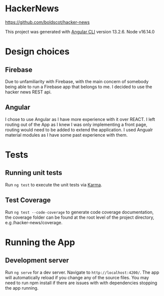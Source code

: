 # HackerNews
https://github.com/boldscot/hacker-news

This project was generated with [Angular CLI](https://github.com/angular/angular-cli) version 13.2.6.
Node v16.14.0

# Design choices
## Firebase
Due to unfamiliarity with Firebase, with the main concern of somebody being able to run a Firebase app that belongs to me. I decided to use the hacker news REST api.

## Angular
I chose to use Angular as I have more experience with it over REACT.
I left routing out of the App as I knew I was only implementing a front page, routing would need to be added to extend the application.
I used Angualr material modules as I have some past experience with them.

# Tests
## Running unit tests
Run `ng test` to execute the unit tests via [Karma](https://karma-runner.github.io).

## Test Coverage
Run `ng test --code-coverage` to generate code coverage documentation, the coverage folder can be found at the root level of the project directory, e.g /hacker-news/coverage.

# Running the App
## Development server
Run `ng serve` for a dev server. Navigate to `http://localhost:4200/`. The app will automatically reload if you change any of the source files. You may need to run npm install if there are issues with with dependencies stopping the app running.
